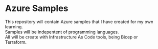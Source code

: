 # Azure Samples
This repository will contain Azure samples that I have created for my own learning.  
Samples will be indepentent of programming languages.  
All will be create with Infrastructure As Code tools, being Bicep or Terraform. 
